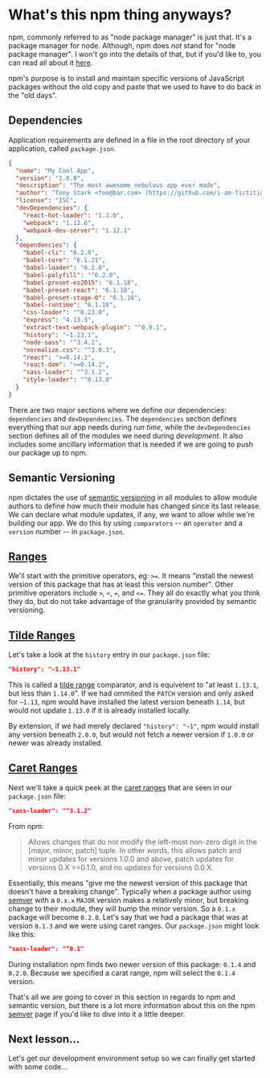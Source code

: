 # What's this npm thing anyways?

npm, commonly referred to as "node package manager" is just that. It's a package
manager for node. Although, npm does *not* stand for "node package manager".
I won't go into the details of that, but if you'd like to, you can read all
about it [here](https://docs.npmjs.com/misc/faq#if-npm-is-an-acronym-why-is-it-never-capitalized).

npm's purpose is to install and maintain specific versions of
JavaScript packages without the old copy and paste that we used to have to do
back in the "old days".

## Dependencies

Application requirements are defined in a file in the
root directory of your application, called `package.json`.

```json
{
  "name": "My Cool App",
  "version": "1.0.0",
  "description": "The most awesome nebulous app ever made",
  "author": "Tony Stark <foo@bar.com> (https://github.com/i-am-fictitious)",
  "license": "ISC",
  "devDependencies": {
    "react-hot-loader": "1.3.0",
    "webpack": "1.12.6",
    "webpack-dev-server": "1.12.1"
  },
  "dependencies": {
    "babel-cli": "6.2.0",
    "babel-core": "6.1.21",
    "babel-loader": "6.2.0",
    "babel-polyfill": "^6.2.0",
    "babel-preset-es2015": "6.1.18",
    "babel-preset-react": "6.1.18",
    "babel-preset-stage-0": "6.1.18",
    "babel-runtime": "6.1.18",
    "css-loader": "^0.23.0",
    "express": "4.13.3",
    "extract-text-webpack-plugin": "^0.9.1",
    "history": "~1.13.1",
    "node-sass": "^3.4.2",
    "normalize.css": "^3.0.3",
    "react": ">=0.14.2",
    "react-dom": ">=0.14.2",
    "sass-loader": "^3.1.2",
    "style-loader": "^0.13.0"
  }
}
```

There are two major sections where we define our dependencies: `dependencies`
and `devDependencies`. The `dependencies` section defines everything that
our app needs during *run time*, while the `devDependencies` section defines
all of the modules we need during *development*. It also includes some
ancillary information that is needed if we are going to push our package up to npm.

## Semantic Versioning

npm dictates the use of [semantic versioning](http://semver.org/) in all modules
to allow module authors to define how much their module has changed since its last release.
We can declare what module updates, if any, we want to allow while we're building our app. We do
this by using `comparators` -- an `operater` and a `version` number -- in `package.json`.

## [Ranges](https://docs.npmjs.com/misc/semver#ranges)

We'll start with the primitive operators, eg: `>=`. It means "install the newest
version of this package that has at least this version number". Other primitive operators
include `>`, `<`, `=`, and `<=`. They all do exactly what
you think they do, but do not take advantage of the granularity provided by semantic versioning.

## [Tilde Ranges](https://docs.npmjs.com/misc/semver#tilde-ranges-1-2-3-1-2-1)

Let's take a look at the `history` entry in our `package.json` file:
```json
"history": "~1.13.1"
```
This is called a [tilde range](https://docs.npmjs.com/misc/semver#tilde-ranges-1-2-3-1-2-1) comparator,
and is equivelent to "at least `1.13.1`, but less than `1.14.0`". If we had ommited the `PATCH` version and only asked for `~1.13`,
npm would have installed the latest version beneath `1.14`, but would not update `1.13.0` if it is already installed locally.

By extension, if we had merely declared `"history": "~1"`, npm would install any version beneath `2.0.0`, but would not fetch
a newer version if `1.0.0` or newer was already installed.

## [Caret Ranges](https://docs.npmjs.com/misc/semver#caret-ranges-1-2-3-0-2-5-0-0-4)

Next we'll take a quick peek at the [caret ranges](https://docs.npmjs.com/misc/semver#caret-ranges-1-2-3-0-2-5-0-0-4)
that are seen in our `package.json` file:
```json
"sass-loader": "^3.1.2"
```
From npm:
> Allows changes that do not modify the left-most non-zero digit in
> the [major, minor, patch] tuple. In other words, this allows patch and minor
> updates for versions 1.0.0 and above, patch updates for versions 0.X >=0.1.0,
> and no updates for versions 0.0.X.

Essentially, this means "give me the newest version of this package that
doesn't have a breaking change". Typically when a package author using
[semver](https://docs.npmjs.com/misc/semver) with a `0.x.x` `MAJOR` version makes
a relatively minor, but breaking change to their module, they will bump the minor version. So a
`0.1.x` package will become `0.2.0`. Let's say that we had a package that was
at version `0.1.3` and we were using caret ranges. Our `package.json` might
look like this:
```json
"sass-loader": "^0.1"
```
During installation npm finds two newer version of this package: `0.1.4` and
`0.2.0`. Because we specified a carat range, npm will select the `0.1.4` version.

That's all we are going to cover in this section in regards to npm and semantic
version, but there is a lot more information about this on the npm [semver](https://docs.npmjs.com/misc/semver)
page if you'd like to dive into it a little deeper.

## Next lesson...

Let's get our development environment setup so we can finally get started
with some code...
